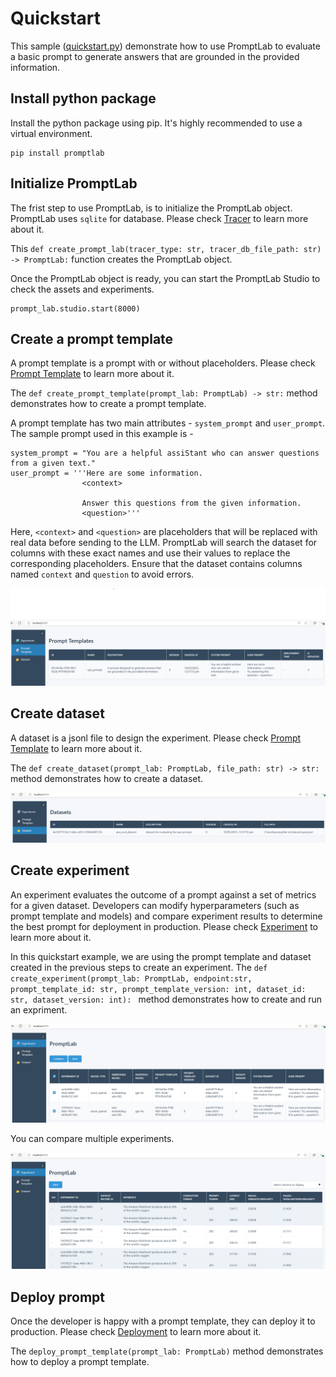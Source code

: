 # Quickstart

This sample ([quickstart.py](quickstart.py)) demonstrate how to use PromptLab to evaluate a basic prompt to generate answers that are grounded in the provided information. 

## Install python package

Install the python package using pip. It's highly recommended to use a virtual environment. 

    pip install promptlab

## Initialize PromptLab 

The frist step to use PromptLab, is to initialize the PromptLab object. PromptLab uses `sqlite` for database. Please check [Tracer](../../docs/index.md#tracer) to learn more about it.

This `def create_prompt_lab(tracer_type: str, tracer_db_file_path: str) -> PromptLab:` function creates the PromptLab object.

Once the PromptLab object is ready, you can start the PromptLab Studio to check the assets and experiments.

    prompt_lab.studio.start(8000)

## Create a prompt template

A prompt template is a prompt with or without placeholders. Please check [Prompt Template](../../docs/index.md#prompt-template) to learn more about it.

The `def create_prompt_template(prompt_lab: PromptLab) -> str:` method demonstrates how to create a prompt template.

A  prompt template has two main attributes - `system_prompt` and `user_prompt`. The sample prompt used in this example is -

    system_prompt = "You are a helpful assiStant who can answer questions from a given text."
    user_prompt = '''Here are some information. 
                    <context>

                    Answer this questions from the given information.
                    <question>'''

Here, `<context>` and `<question>` are placeholders that will be replaced with real data before sending to the LLM. PromptLab will search the dataset for columns with these exact names and use their values to replace the corresponding placeholders. Ensure that the dataset contains columns named `context` and `question` to avoid errors.

![PromptLab Studio](../../img/studio-pt.png)

## Create dataset

A dataset is a jsonl file to design the experiment. Please check [Prompt Template](../../docs/index.md#dataset) to learn more about it.

The `def create_dataset(prompt_lab: PromptLab, file_path: str) -> str:` method demonstrates how to create a dataset.

![PromptLab Studio](../../img/studio-ds.png)

## Create experiment

An experiment evaluates the outcome of a prompt against a set of metrics for a given dataset. Developers can modify hyperparameters (such as prompt template and models) and compare experiment results to determine the best prompt for deployment in production. Please check [Experiment](../../docs/index.md#experiment) to learn more about it.

In this quickstart example, we are using the prompt template and dataset created in the previous steps to create an experiment. The `def create_experiment(prompt_lab: PromptLab, endpoint:str, prompt_template_id: str, prompt_template_version: int, dataset_id: str, dataset_version: int):
` method demonstrates how to create and run an expriment.

![PromptLab Studio](../../img/studio-home.png)

You can compare multiple experiments.

![PromptLab Studio](../../img/studio-exp-compare.png)

## Deploy prompt

Once the developer is happy with a prompt template, they can deploy it to production. Please check [Deployment](../../docs/index.md#deployment) to learn more about it. 

The `deploy_prompt_template(prompt_lab: PromptLab)` method demonstrates how to deploy a prompt template.
